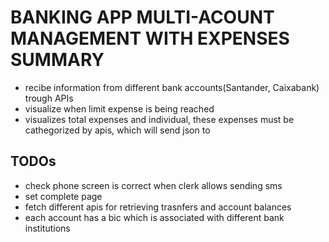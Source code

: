 # BANKING APP MULTI-ACOUNT MANAGEMENT WITH EXPENSES SUMMARY #
- recibe information from different bank accounts(Santander, Caixabank) trough APIs
- visualize when limit expense is being reached
- visualizes total expenses and individual, these expenses must be cathegorized by apis, which will send json to 

## TODOs ##

- check phone screen is correct when clerk allows sending sms
- set complete page
- fetch different apis for retrieving trasnfers and account balances
- each account has a bic which is associated with different bank institutions